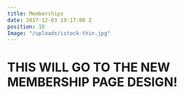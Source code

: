 ```yaml
---
title: Memberships
date: 2017-12-03 19:17:00 Z
position: 10
Image: "/uploads/istock-thin.jpg"
---
```


# THIS WILL GO TO THE NEW MEMBERSHIP PAGE DESIGN!